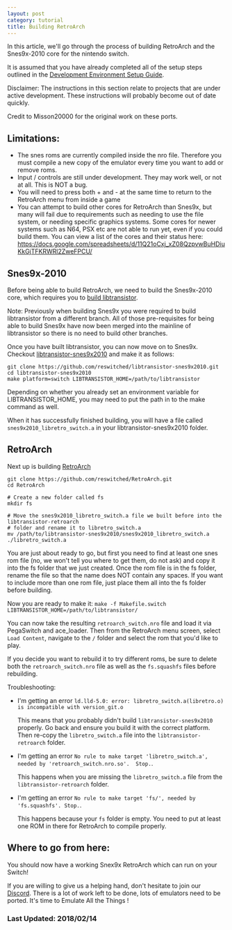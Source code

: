 ```yaml
---
layout: post
category: tutorial
title: Building RetroArch
---
```


In this article, we'll go through the process of building RetroArch and the 
Snes9x-2010 core for the nintendo switch.

It is assumed that you have already completed all of the setup steps outlined
in the [Development Environment Setup Guide](https://reswitchedweekly.github.io/Development-Setup/).

Disclaimer: The instructions in this section relate to projects that are under
active development. These instructions will probably become out of date quickly.

Credit to Misson20000 for the original work on these ports.

## Limitations:

- The snes roms are currently compiled inside the nro file. Therefore you must compile 
a new copy of the emulator every time you want to add or remove roms.
- Input / controls are still under development. They may work well, or not at all. 
This is NOT a bug.
- You will need to press both + and - at the same time to return to the RetroArch menu from inside a game
- You can attempt to build other cores for RetroArch than Snes9x, but many will fail due to 
requirements such as needing to use the file system, or needing specific graphics
systems. Some cores for newer systems such as N64, PSX etc are not able to run yet, even 
if you could build them. You can view a list of the cores and their status here: https://docs.google.com/spreadsheets/d/11Q21oCxj_xZ08QzpvwBuHDiuKkGjTFKRWRl2ZweFPCU/

## Snes9x-2010

Before being able to build RetroArch, we need to build the Snes9x-2010 core, which requires you to [build 
libtransistor](https://reswitchedweekly.github.io/Development-Setup/#libtransistor). 

Note: Previously when building Snes9x you were required to build libtransistor from a different 
branch. All of those pre-requisites for being able to build Snes9x have now been merged into the mainline 
of libtransistor so there is no need to build other branches.

Once you have built libtransistor, you can now move on to Snes9x. Checkout [libtransistor-snes9x2010](https://github.com/reswitched/libtransistor-snes9x2010) and make it as follows:

```
git clone https://github.com/reswitched/libtransistor-snes9x2010.git
cd libtransistor-snes9x2010
make platform=switch LIBTRANSISTOR_HOME=/path/to/libtransistor
```
Depending on whether you already set an environment variable for LIBTRANSISTOR_HOME, you 
may need to put the path in to the make command as well.

When it has successfully finished building, you will have a file called `snes9x2010_libretro_switch.a`
in your libtransistor-snes9x2010 folder.


## RetroArch

Next up is building [RetroArch](https://github.com/reswitched/RetroArch)

```
git clone https://github.com/reswitched/RetroArch.git
cd RetroArch

# Create a new folder called fs
mkdir fs

# Move the snes9x2010_libretro_switch.a file we built before into the libtransistor-retroarch 
# folder and rename it to libretro_switch.a
mv /path/to/libtransistor-snes9x2010/snes9x2010_libretro_switch.a ./libretro_switch.a
```

You are just about ready to go, but first you need to find at least one snes rom file (no, we 
won't tell you where to get them, do not ask) and copy it into the fs folder that we just created.
Once the rom file is in the fs folder, rename the file so that the name does NOT contain any spaces.
If you want to include more than one rom file, just place them all into the fs folder before building.

Now you are ready to make it: `make -f Makefile.switch LIBTRANSISTOR_HOME=/path/to/libtransistor/`

You can now take the resulting `retroarch_switch.nro` file and load it via PegaSwitch and ace_loader.
Then from the RetroArch menu screen, select `Load Content`, navigate to the `/` folder and select the rom
that you'd like to play.

If you decide you want to rebuild it to try different roms, be sure to delete both the `retroarch_switch.nro` 
file as well as the `fs.squashfs` files before rebuilding.

Troubleshooting:
- I'm getting an error `ld.lld-5.0: error: libretro_switch.a(libretro.o) is incompatible with version_git.o`

  This means that you probably didn't build `libtransistor-snes9x2010` properly. Go back and ensure you
  build it with the correct platform. Then re-copy the `libretro_switch.a` file into the `libtransistor-retroarch`
  folder.

- I'm getting an error `No rule to make target 'libretro_switch.a', needed by 'retroarch_switch.nro.so'.  Stop.`.

  This happens when you are missing the `libretro_switch.a` file from the `libtransistor-retroarch` folder.

- I'm getting an error `No rule to make target 'fs/', needed by 'fs.squashfs'. Stop.`.

  This happens because your `fs` folder is empty. You need to put at least one
  ROM in there for RetroArch to compile properly.


## Where to go from here:

You should now have a working Snex9x RetroArch which can run on your Switch!

If you are willing to give us a helping hand, don't hesitate to join our
[Discord](https://discordapp.com/invite/DThbZ7z). There is a lot of work left to
be done, lots of emulators need to be ported. It's time to Emulate All the
Things !

### Last Updated: 2018/02/14
